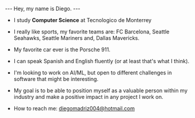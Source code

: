 --- Hey, my name is Diego. ---


- I study **Computer Science** at Tecnologico de Monterrey
- I really like sports, my favorite teams are: FC Barcelona, Seattle Seahawks, Seattle Mariners and, Dallas Mavericks.
- My favorite car ever is the Porsche 911.
- I can speak Spanish and English fluently (or at least that's what I think).
  
- I'm looking to work on AI/ML, but open to different challenges in software that might be interesting.
- My goal is to be able to position myself as a valuable person within my industry and make a positive impact in any project I work on.
- How to reach me: diegomadriz004@hotmail.com
  

<!--
**diegomadriz/diegomadriz** is a ✨ _special_ ✨ repository because its `README.md` (this file) appears on your GitHub profile.

Here are some ideas to get you started:

- 🔭 I’m currently working on ...
- 🌱 I’m currently learning ...
- 👯 I’m looking to collaborate on ...
- 🤔 I’m looking for help with ...
- 💬 Ask me about ...
- 📫 How to reach me: ...
- 😄 Pronouns: ...
- ⚡ Fun fact: ...
-->
